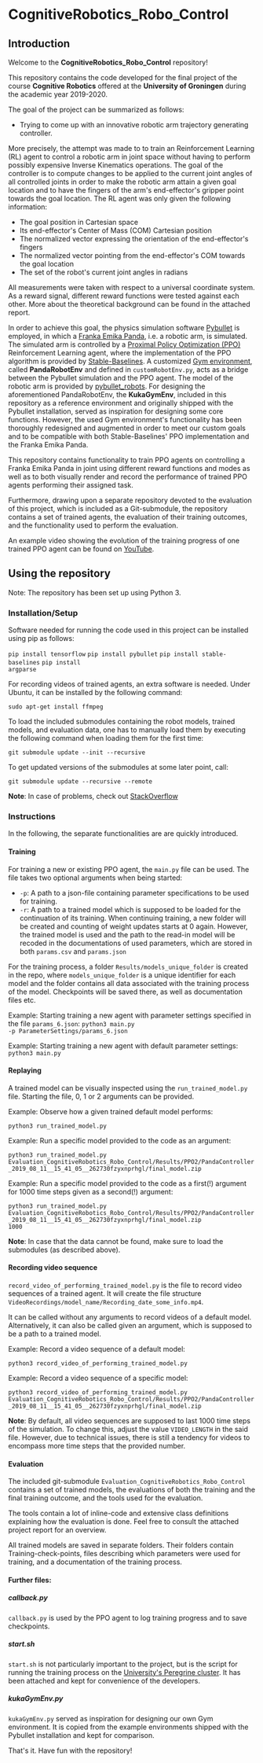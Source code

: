 # CognitiveRobotics_Robo_Control

## Introduction
Welcome to the **CognitiveRobotics_Robo_Control** repository!

This repository contains the code developed for the final project of the course **Cognitive Robotics** offered at the **University of Groningen** during the academic year 2019-2020.

The goal of the project can be summarized as follows:
<ul>
<li>Trying to come up with an innovative robotic arm trajectory generating controller.</li>
</ul>

More precisely, the attempt was made to to train an Reinforcement Learning (RL) agent to control a robotic arm in joint space without having to perform possibly expensive Inverse Kinematics operations.
The goal of the controller is to compute changes to be applied to the current joint angles of all controlled joints in order to make the robotic arm attain a given goal location and to have the fingers of the arm's end-effector's gripper point towards the goal location.
The RL agent was only given the following information:
<ul>
<li>The goal position in Cartesian space</li>
<li>Its end-effector's Center of Mass (COM) Cartesian position</li>
<li>The normalized vector expressing the orientation of the end-effector's fingers</li>
<li>The normalized vector pointing from the end-effector's COM towards the goal location</li>
<li>The set of the robot's current joint angles in radians</li>
</ul>
All measurements were taken with respect to a universal coordinate system.
As a reward signal, different reward functions were tested against each other.
More about the theoretical background can be found in the attached report.


In order to achieve this goal, the physics simulation software [Pybullet](https://pybullet.org/wordpress/) is employed, in which a [Franka Emika Panda](https://www.franka.de/technology), i.e. a robotic arm, is simulated.
The simulated arm is controlled by a [Proximal Policy Optimization (PPO)](https://arxiv.org/abs/1707.06347) Reinforcement Learning agent, where the implementation of the PPO algorithm is provided by [Stable-Baselines](https://stable-baselines.readthedocs.io/en/master/index.html).
A customized [Gym environment](https://gym.openai.com/), called **PandaRobotEnv** and defined in <code>customRobotEnv.py</code>, acts as a bridge between the Pybullet simulation and the PPO agent.
The model of the robotic arm is provided by [pybullet_robots](https://github.com/erwincoumans/pybullet_robots).
For designing the aforementioned PandaRobotEnv, the **KukaGymEnv**, included in this repository as a reference environment and originally shipped with the Pybullet installation, served as inspiration for designing some core functions.
However, the used Gym environment's functionality has been thoroughly redesigned and augmented in order to meet our custom goals and to be compatible with both Stable-Baselines' PPO implementation and the Franka Emika Panda. 

This repository contains functionality to train PPO agents on controlling a Franka Emika Panda in joint using different reward functions and modes as well as to both visually render and record the performance of trained PPO agents performing their assigned task.

Furthermore, drawing upon a separate repository devoted to the evaluation of this project, which is included as a Git-submodule, the repository contains a set of trained agents, the evaluation of their training outcomes, and the functionality used to perform the evaluation.

An example video showing the evolution of the training progress of one trained PPO agent can be found on [YouTube](https://youtu.be/MSssx5jxxAI).

## Using the repository
Note: The repository has been set up using Python 3.

### Installation/Setup
Software needed for running the code used in this project can be installed using pip as follows:

<code>pip install tensorflow</code>
<code>pip install pybullet</code>
<code>pip install stable-baselines</code>
<code>pip install argparse</code>

For recording videos of trained agents, an extra software is needed. Under Ubuntu, it can be installed by the following command:

<code>sudo apt-get install ffmpeg</code>

To load the included submodules containing the robot models, trained models, and evaluation data, one has to manually load them by executing the following command when loading them for the first time:

<code>git submodule update --init --recursive</code>

To get updated versions of the submodules at some later point, call:

<code>git submodule update --recursive --remote</code>

**Note**: In case of problems, check out [StackOverflow](https://stackoverflow.com/questions/1030169/easy-way-to-pull-latest-of-all-git-submodules)

### Instructions
In the following, the separate functionalities are are quickly introduced.
#### Training
For training a new or existing PPO agent, the <code>main.py</code> file can be used.
The file takes two optional arguments when being started:
<ul>
<li><code>-p</code>: A path to a json-file containing parameter specifications to be used for training.</li>
<li><code>-r</code>: A path to a trained model which is supposed to be loaded for the continuation of its training.
When continuing training, a new folder will be created and counting of weight updates starts at 0 again.
However, the trained model is used and the path to the read-in model will be recoded in the documentations of used parameters,
which are stored in both <code>params.csv</code> and <code>params.json</code></li>
</ul>

For the training process, a folder <code>Results/models_unique_folder</code> is created in the repo, where <code>models_unique_folder</code> is a unique identifier for each model and
the folder contains all data associated with the training process of the model. Checkpoints will be saved there, as well as documentation files etc.

Example: Starting training a new agent with parameter settings specified in the file <code>params_6.json</code>:
<code>python3 main.py -p ParameterSettings/params_6.json</code>

Example: Starting training a new agent with default parameter settings:
<code>python3 main.py</code>

#### Replaying
A trained model can be visually inspected using the <code>run_trained_model.py</code> file.
Starting the file, 0, 1 or 2 arguments can be provided.

Example: Observe how a given trained default model performs:

<code>python3 run_trained_model.py</code>

Example: Run a specific model provided to the code as an argument:

<code>python3 run_trained_model.py Evaluation_CognitiveRobotics_Robo_Control/Results/PPO2/PandaController_2019_08_11__15_41_05__262730fzyxnprhgl/final_model.zip</code>

Example: Run a specific model provided to the code as a first(!) argument for 1000 time steps given as a second(!) argument:

<code>python3 run_trained_model.py Evaluation_CognitiveRobotics_Robo_Control/Results/PPO2/PandaController_2019_08_11__15_41_05__262730fzyxnprhgl/final_model.zip 1000</code>

**Note**: In case that the data cannot be found, make sure to load the submodules (as described above).

#### Recording video sequence
<code>record_video_of_performing_trained_model.py</code> is the file to record video sequences of a trained agent.
It will create the file structure <code>VideoRecordings/model_name/Recording_date_some_info.mp4</code>.

It can be called without any arguments to record videos of a default model.
Alternatively, it can also be called given an argument, which is supposed to be a path to a trained model.

Example: Record a video sequence of a default model:

<code>python3 record_video_of_performing_trained_model.py</code>

Example: Record a video sequence of a specific model:

<code>python3 record_video_of_performing_trained_model.py Evaluation_CognitiveRobotics_Robo_Control/Results/PPO2/PandaController_2019_08_11__15_41_05__262730fzyxnprhgl/final_model.zip</code>

**Note**: By default, all video sequences are supposed to last 1000 time steps of the simulation.
To change this, adjust the value <code>VIDEO_LENGTH</code> in the said file.
However, due to technical issues, there is still a tendency for videos to encompass more time steps that the provided number.

#### Evaluation
The included git-submodule <code>Evaluation_CognitiveRobotics_Robo_Control</code> contains a set of trained models, the evaluations of both the training and the final training outcome,
and the tools used for the evaluation.

The tools contain a lot of inline-code and extensive class definitions explaining how the evaluation is done. Feel free to consult the attached project report for an overview.

All trained models are saved in separate folders. Their folders contain Training-check-points, files describing which parameters were used for training, and a documentation of the training process.

#### Further files:

##### callback.py
<code>callback.py</code> is used by the PPO agent to log training progress and to save checkpoints.

##### start.sh
<code>start.sh</code> is not particularly important to the project, but is the script for running the training process on the [University's Peregrine cluster](https://www.rug.nl/society-business/centre-for-information-technology/research/services/hpc/facilities/peregrine-hpc-cluster).
It has been attached and kept for convenience of the developers.

##### kukaGymEnv.py
<code>kukaGymEnv.py</code> served as inspiration for designing our own Gym environment. It is copied from the example environments shipped with the Pybullet installation and kept for comparison.

That's it. Have fun with the repository!

